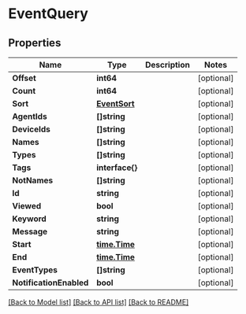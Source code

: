 # EventQuery

## Properties

Name | Type | Description | Notes
------------ | ------------- | ------------- | -------------
**Offset** | **int64** |  | [optional] 
**Count** | **int64** |  | [optional] 
**Sort** | [**EventSort**](EventSort.md) |  | [optional] 
**AgentIds** | **[]string** |  | [optional] 
**DeviceIds** | **[]string** |  | [optional] 
**Names** | **[]string** |  | [optional] 
**Types** | **[]string** |  | [optional] 
**Tags** | **interface{}** |  | [optional] 
**NotNames** | **[]string** |  | [optional] 
**Id** | **string** |  | [optional] 
**Viewed** | **bool** |  | [optional] 
**Keyword** | **string** |  | [optional] 
**Message** | **string** |  | [optional] 
**Start** | [**time.Time**](time.Time.md) |  | [optional] 
**End** | [**time.Time**](time.Time.md) |  | [optional] 
**EventTypes** | **[]string** |  | [optional] 
**NotificationEnabled** | **bool** |  | [optional] 

[[Back to Model list]](../README.md#documentation-for-models) [[Back to API list]](../README.md#documentation-for-api-endpoints) [[Back to README]](../README.md)


